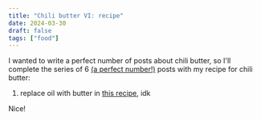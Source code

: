 ```yaml
---
title: "Chili butter VI: recipe"
date: 2024-03-30
draft: false
tags: ["food"]
---
```

I wanted to write a perfect number of posts about chili butter, so I'll complete the series of 6 [(a perfect number!)](https://en.wikipedia.org/wiki/Perfect_number) posts with my recipe for chili butter:

1. replace oil with butter in [this recipe](https://blog.themalamarket.com/aromatic-sichuan-chili-oil-xiangla-hongyou), idk

Nice!
